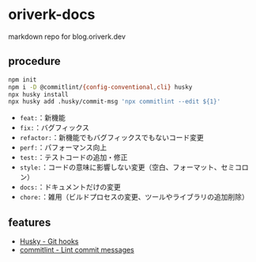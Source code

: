 # oriverk-docs

markdown repo for blog.oriverk.dev

## procedure

```bash
npm init
npm i -D @commitlint/{config-conventional,cli} husky
npx husky install
npx husky add .husky/commit-msg 'npx commitlint --edit ${1}'
```

- `feat:`：新機能
- `fix:`：バグフィックス
- `refactor:`：新機能でもバグフィックスでもないコード変更
- `perf:`：パフォーマンス向上
- `test:`：テストコードの追加・修正
- `style:`：コードの意味に影響しない変更（空白、フォーマット、セミコロン）
- `docs:`：ドキュメントだけの変更
- `chore:`：雑用（ビルドプロセスの変更、ツールやライブラリの追加削除）

## features

- [Husky - Git hooks](https://typicode.github.io/husky/#/)
- [commitlint - Lint commit messages](https://commitlint.js.org)
